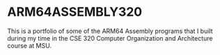 # ARM64ASSEMBLY320
This is a portfolio of some of the ARM64 Assembly programs that I built during my time in the CSE 320 Computer Organization and Architecture course at MSU.
